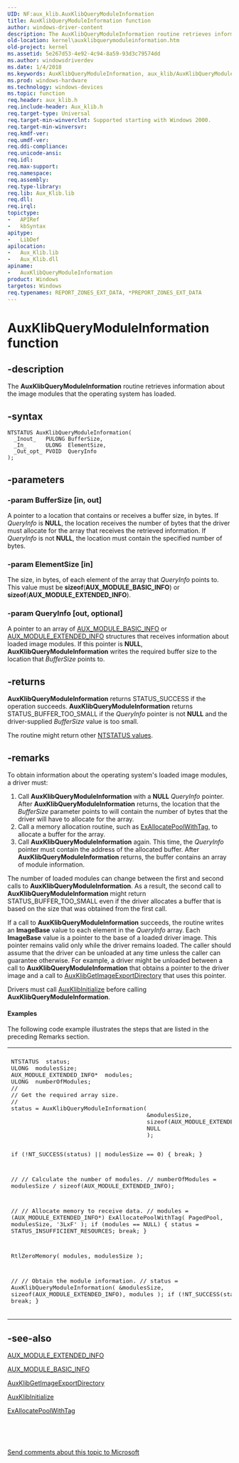 ```yaml
---
UID: NF:aux_klib.AuxKlibQueryModuleInformation
title: AuxKlibQueryModuleInformation function
author: windows-driver-content
description: The AuxKlibQueryModuleInformation routine retrieves information about the image modules that the operating system has loaded.
old-location: kernel\auxklibquerymoduleinformation.htm
old-project: kernel
ms.assetid: 5e267d53-4e92-4c94-8a59-93d3c79574dd
ms.author: windowsdriverdev
ms.date: 1/4/2018
ms.keywords: AuxKlibQueryModuleInformation, aux_klib/AuxKlibQueryModuleInformation, AuxKlibQueryModuleInformation routine [Kernel-Mode Driver Architecture], kernel.auxklibquerymoduleinformation, aux_klib_555c5806-0b0d-48c1-9c50-b0496fb4e807.xml
ms.prod: windows-hardware
ms.technology: windows-devices
ms.topic: function
req.header: aux_klib.h
req.include-header: Aux_klib.h
req.target-type: Universal
req.target-min-winverclnt: Supported starting with Windows 2000.
req.target-min-winversvr: 
req.kmdf-ver: 
req.umdf-ver: 
req.ddi-compliance: 
req.unicode-ansi: 
req.idl: 
req.max-support: 
req.namespace: 
req.assembly: 
req.type-library: 
req.lib: Aux_Klib.lib
req.dll: 
req.irql: 
topictype:
-	APIRef
-	kbSyntax
apitype:
-	LibDef
apilocation:
-	Aux_Klib.lib
-	Aux_Klib.dll
apiname:
-	AuxKlibQueryModuleInformation
product: Windows
targetos: Windows
req.typenames: REPORT_ZONES_EXT_DATA, *PREPORT_ZONES_EXT_DATA
---
```


# AuxKlibQueryModuleInformation function


## -description


The <b>AuxKlibQueryModuleInformation</b> routine retrieves information about the image modules that the operating system has loaded.


## -syntax


````
NTSTATUS AuxKlibQueryModuleInformation(
  _Inout_   PULONG BufferSize,
  _In_      ULONG  ElementSize,
  _Out_opt_ PVOID  QueryInfo
);
````


## -parameters




### -param BufferSize [in, out]

A pointer to a location that contains or receives a buffer size, in bytes. If <i>QueryInfo</i> is <b>NULL</b>, the location receives the number of bytes that the driver must allocate for the array that receives the retrieved information. If <i>QueryInfo</i> is not <b>NULL</b>, the location must contain the specified number of bytes. 


### -param ElementSize [in]

The size, in bytes, of each element of the array that <i>QueryInfo</i> points to. This value must be <b>sizeof</b>(<b>AUX_MODULE_BASIC_INFO</b>) or <b>sizeof</b>(<b>AUX_MODULE_EXTENDED_INFO</b>).


### -param QueryInfo [out, optional]

A pointer to an array of <a href="..\aux_klib\ns-aux_klib-_aux_module_basic_info.md">AUX_MODULE_BASIC_INFO</a> or <a href="..\aux_klib\ns-aux_klib-_aux_module_extended_info.md">AUX_MODULE_EXTENDED_INFO</a> structures that receives information about loaded image modules. If this pointer is <b>NULL</b>, <b>AuxKlibQueryModuleInformation</b> writes the required buffer size to the location that <i>BufferSize</i> points to.


## -returns



<b>AuxKlibQueryModuleInformation</b> returns STATUS_SUCCESS if the operation succeeds. <b>AuxKlibQueryModuleInformation</b> returns STATUS_BUFFER_TOO_SMALL if the <i>QueryInfo</i> pointer is not <b>NULL</b> and the driver-supplied <i>BufferSize</i> value is too small.

The routine might return other <a href="https://msdn.microsoft.com/library/windows/hardware/ff557697">NTSTATUS values</a>.




## -remarks



To obtain information about the operating system's loaded image modules, a driver must:

<ol>
<li>
Call <b>AuxKlibQueryModuleInformation</b> with a <b>NULL</b> <i>QueryInfo</i> pointer. After <b>AuxKlibQueryModuleInformation</b> returns, the location that the <i>BufferSize</i> parameter points to will contain the number of bytes that the driver will have to allocate for the array.

</li>
<li>
Call a memory allocation routine, such as <a href="..\wdm\nf-wdm-exallocatepoolwithtag.md">ExAllocatePoolWithTag</a>, to allocate a buffer for the array. 

</li>
<li>
Call <b>AuxKlibQueryModuleInformation</b> again. This time, the <i>QueryInfo</i> pointer must contain the address of the allocated buffer. After <b>AuxKlibQueryModuleInformation</b> returns, the buffer contains an array of module information. 

</li>
</ol>
The number of loaded modules can change between the first and second calls to <b>AuxKlibQueryModuleInformation</b>. As a result, the second call to <b>AuxKlibQueryModuleInformation</b> might return STATUS_BUFFER_TOO_SMALL even if the driver allocates a buffer that is based on the size that was obtained from the first call.

If a call to <b>AuxKlibQueryModuleInformation</b> succeeds, the routine writes an <b>ImageBase</b> value to each element in the <i>QueryInfo</i> array. Each <b>ImageBase</b> value is a pointer to the base of a loaded driver image. This pointer remains valid only while the driver remains loaded. The caller should assume that the driver can be unloaded at any time unless the caller can guarantee otherwise. For example, a driver might be unloaded between a call to <b>AuxKlibQueryModuleInformation</b> that obtains a pointer to the driver image and a call to <a href="..\aux_klib\nf-aux_klib-auxklibgetimageexportdirectory.md">AuxKlibGetImageExportDirectory</a> that uses this pointer.

Drivers must call <a href="..\aux_klib\nf-aux_klib-auxklibinitialize.md">AuxKlibInitialize</a> before calling <b>AuxKlibQueryModuleInformation</b>.


#### Examples

The following code example illustrates the steps that are listed in the preceding Remarks section.

<div class="code"><span codelanguage=""><table>
<tr>
<th></th>
</tr>
<tr>
<td>
<pre>NTSTATUS  status;
ULONG  modulesSize;
AUX_MODULE_EXTENDED_INFO*  modules;
ULONG  numberOfModules;
//
// Get the required array size.
//
status = AuxKlibQueryModuleInformation(
                                       &amp;modulesSize,
                                       sizeof(AUX_MODULE_EXTENDED_INFO),
                                       NULL
                                       );

if (!NT_SUCCESS(status) || modulesSize == 0) {
    break;
    }

//
// Calculate the number of modules.
//
numberOfModules = modulesSize / sizeof(AUX_MODULE_EXTENDED_INFO);

//
// Allocate memory to receive data.
//
modules = 
    (AUX_MODULE_EXTENDED_INFO*) ExAllocatePoolWithTag(
                                      PagedPool,
                                      modulesSize,
                                      '3LxF'
                                      );
if (modules == NULL) {
    status = STATUS_INSUFFICIENT_RESOURCES;
    break;
    }

RtlZeroMemory(
              modules,
              modulesSize
              );

//
// Obtain the module information.
//
status = AuxKlibQueryModuleInformation(
                                       &amp;modulesSize,
                                       sizeof(AUX_MODULE_EXTENDED_INFO),
                                       modules
                                       );
if (!NT_SUCCESS(status)) {
    break;
    }</pre>
</td>
</tr>
</table></span></div>



## -see-also

<a href="..\aux_klib\ns-aux_klib-_aux_module_extended_info.md">AUX_MODULE_EXTENDED_INFO</a>



<a href="..\aux_klib\ns-aux_klib-_aux_module_basic_info.md">AUX_MODULE_BASIC_INFO</a>



<a href="..\aux_klib\nf-aux_klib-auxklibgetimageexportdirectory.md">AuxKlibGetImageExportDirectory</a>



<a href="..\aux_klib\nf-aux_klib-auxklibinitialize.md">AuxKlibInitialize</a>



<a href="..\wdm\nf-wdm-exallocatepoolwithtag.md">ExAllocatePoolWithTag</a>



 

 

<a href="mailto:wsddocfb@microsoft.com?subject=Documentation%20feedback [kernel\kernel]:%20AuxKlibQueryModuleInformation routine%20 RELEASE:%20(1/4/2018)&amp;body=%0A%0APRIVACY STATEMENT%0A%0AWe use your feedback to improve the documentation. We don't use your email address for any other purpose, and we'll remove your email address from our system after the issue that you're reporting is fixed. While we're working to fix this issue, we might send you an email message to ask for more info. Later, we might also send you an email message to let you know that we've addressed your feedback.%0A%0AFor more info about Microsoft's privacy policy, see http://privacy.microsoft.com/en-us/default.aspx." title="Send comments about this topic to Microsoft">Send comments about this topic to Microsoft</a>

